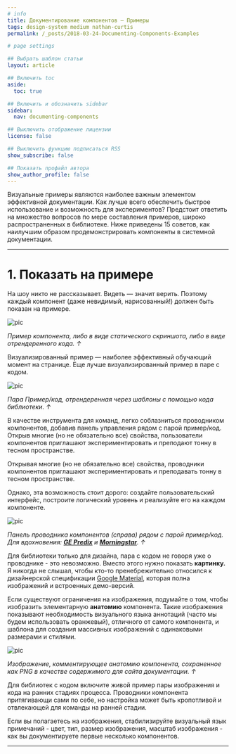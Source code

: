 ```yaml
---
# info
title: Документирование компонентов — Примеры
tags: design-system medium nathan-curtis
permalink: /_posts/2018-03-24-Documenting-Components-Examples

# page settings

## Выбрать шаблон статьи
layout: article

## Включить toc
aside:
  toc: true

## Включить и обозначить sidebar
sidebar:
  nav: documenting-components

## Выключить отображение лицензии
license: false

## Выключить функцию подписаться RSS
show_subscribe: false

## Показать профайл автора
show_author_profile: false
---
```


Визуальные примеры являются наиболее важным элементом эффективной документации. Как лучше всего обеспечить быстрое использование и возможность для экспериментов? Предстоит ответить на множество вопросов по мере составления примеров, широко распространенных в библиотеке. Ниже приведены 15 советов, как наилучшим образом продемонстрировать компоненты в системной документации.

---

# 1. Показать на примере

На шоу никто не рассказывает. Видеть — значит верить. Поэтому каждый компонент (даже невидимый, нарисованный!) должен быть показан на примере.

![pic](https://user-images.githubusercontent.com/14002721/91866236-f5123d80-ec7a-11ea-984a-f0ab96f307ae.png)

*Пример компонента, либо в виде статического скриншота, либо в виде отрендеренного кода. ↑*

Визуализированный пример — наиболее эффективный обучающий момент на странице. Еще лучше визуализированный пример в паре с кодом.

![pic](https://user-images.githubusercontent.com/14002721/91866237-f5aad400-ec7a-11ea-9320-6596eb473c66.png)

*Пара Пример/код, отрендеренная через шаблоны с помощью кода библиотеки. ↑*

В качестве инструмента для команд, легко соблазниться проводником компонентов, добавив панель управления рядом с парой пример/код. Открыв многие (но не обязательно все) свойства, пользователи компонентов приглашают экспериментировать и преподают тонну в тесном пространстве. 

Открывая многие (но не обязательно все) свойства, проводники компонентов приглашают экспериментировать и преподавать тонну в тесном пространстве.

Однако, эта возможность стоит дорого: создайте пользовательский интерфейс, построите логический уровень и реализуйте его на каждом компоненте.



![pic](https://user-images.githubusercontent.com/14002721/91866242-f6dc0100-ec7a-11ea-9c4c-d00bf3932b54.png)

*Панель проводника компонентов (справа) рядом с парой  пример/код. Для вдохновения: [**GE Predix**](https://www.predix-ui.com/#/elements/px-heatmap-grid) и [**Morningstar**](http://designsystem.morningstar.com/charts/horizontal-bar.html). ↑*

Для библиотеки только для дизайна, пара с кодом не говоря уже о проводнике - это невозможно. Вместо этого нужно показать **картинку.** Я никогда не слышал, чтобы кто-то пренебрежительно относился к дизайнерской спецификации [Google Material](http://material.google.com/), которая полна изображений и встроенных демо-версий.

Если существуют ограничения на изображения, подумайте о том, чтобы изобразить элементарную **анатомию** компонента. Такие изображения показывают необходимость визуального языка аннотаций (часто мы будем использовать оранжевый), отличного от самого компонента, и шаблона для создания массивных изображений с одинаковыми размерами и стилями.

![pic](https://user-images.githubusercontent.com/14002721/91866244-f7749780-ec7a-11ea-9e39-ad5e5bc9d645.png)

*Изображение, комментирующее анатомию компонента, сохраненное как PNG в качестве содержимого для сайта документации. ↑*

Для библиотек с кодом включите живой пример пары изображения и кода на ранних стадиях процесса. Проводники компонента притягивающи сами по себе, но настройка может быть кропотливой и отвлекающей для команды на ранней стадии.



Если вы полагаетесь на изображения, стабилизируйте визуальный язык примечаний - цвет, тип, размер изображения, масштаб изображения - как вы документируете первые несколько компонентов.

---

